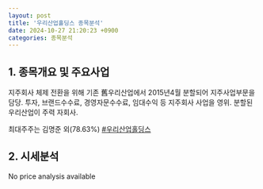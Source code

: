 ```yaml
---
layout: post
title: '우리산업홀딩스 종목분석'
date: 2024-10-27 21:20:23 +0900
categories: 종목분석
---
```


## 1. 종목개요 및 주요사업

지주회사 체제 전환을 위해 기존 舊우리산업에서 2015년4월 분할되어 지주사업부문을 담당. 투자, 브랜드수수료, 경영자문수수료, 임대수익 등 지주회사 사업을 영위. 분할된 우리산업이 주력 자회사. 

최대주주는 김명준 외(78.63%)
[#우리산업홀딩스](#)

## 2. 시세분석

No price analysis available
